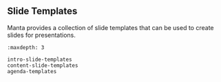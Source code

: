 ## Slide Templates

Manta provides a collection of slide templates that can be used to create slides for presentations.

```{toctree}
:maxdepth: 3

intro-slide-templates
content-slide-templates
agenda-templates
```